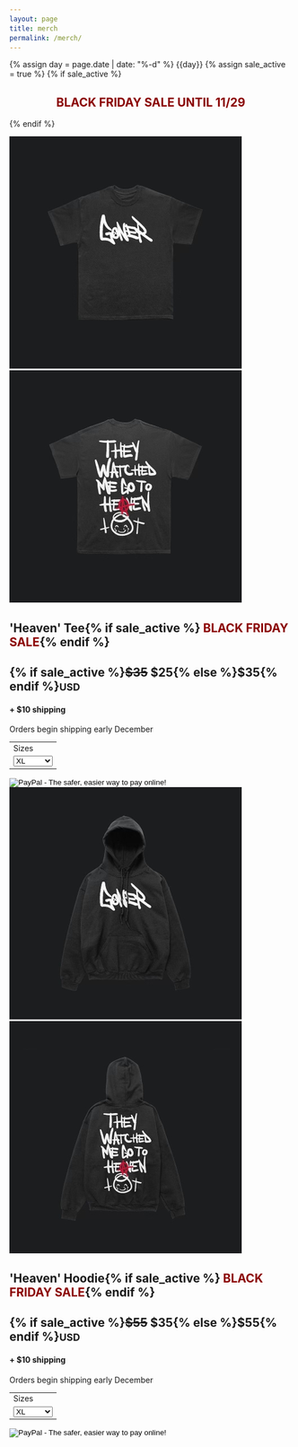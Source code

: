 ```yaml
---
layout: page
title: merch
permalink: /merch/
---
```

<!-- TODO: Stop sale after set date -->
{% assign day = page.date | date: "%-d"  %}
{{day}}
{% assign sale_active = true %}
{% if sale_active %}<h2 style="color:darkred; text-align: center; font-weight: bold;">BLACK FRIDAY SALE UNTIL 11/29</h2>{% endif %}

<div class="flex w100">
  <img class="col-md-6 fix-height" src="/img/merch1-1.jpg">
  <img class="col-md-6 fix-height" src="/img/merch1-2.jpg">
</div>

<div id="container-product1" class="bg-white p20">
  <h2>'Heaven' Tee{% if sale_active %} <span style="color: darkred;">BLACK FRIDAY SALE</span>{% endif %}</h2>
  <h2 class="mb0">{% if sale_active %}<span style="text-decoration: line-through;">$35</span> $25{% else %}$35{% endif %}<small>USD</small></h2>
  <h4>+ $10 shipping</h4>
  <p>Orders begin shipping early December</p>
  <form target="paypal" action="https://www.paypal.com/cgi-bin/webscr" method="post">
    <input type="hidden" name="cmd" value="_s-xclick">
    <input type="hidden" name="hosted_button_id" value="R53UC2CPD99D2">
    <table>
    <tr><td><input type="hidden" name="on0" value="Sizes">Sizes</td></tr><tr><td><select name="os0">
      <option value="XL">XL </option>
      <option value="Large">Large </option>
      <option value="Medium">Medium </option>
      <option value="Small">Small </option>
    </select> </td></tr>
    </table>
    <input type="image" src="https://www.paypalobjects.com/en_US/i/btn/btn_cart_LG.gif" border="0" name="submit" alt="PayPal - The safer, easier way to pay online!">
    <img alt="" border="0" src="https://www.paypalobjects.com/en_US/i/scr/pixel.gif" width="1" height="1">
  </form>
</div>

<div class="flex w100">
  <img class="col-md-6 fix-height" src="/img/merch2-1.jpg">
  <img class="col-md-6 fix-height" src="/img/merch2-2.jpg">
</div>

<div id="container-product2" class="bg-white p20">
  <h2>'Heaven' Hoodie{% if sale_active %} <span style="color: darkred;">BLACK FRIDAY SALE</span>{% endif %}</h2>
  <h2 class="mb0">{% if sale_active %}<span style="text-decoration: line-through;">$55</span> $35{% else %}$55{% endif %}<small>USD</small></h2>
  <h4>+ $10 shipping</h4>
  <p>Orders begin shipping early December</p>
  <form target="paypal" action="https://www.paypal.com/cgi-bin/webscr" method="post">
    <input type="hidden" name="cmd" value="_s-xclick">
    <input type="hidden" name="hosted_button_id" value="RUY2FXJRBGCVU">
    <table>
    <tr><td><input type="hidden" name="on0" value="Sizes">Sizes</td></tr><tr><td><select name="os0">
      <option value="XL">XL </option>
      <option value="Large">Large </option>
      <option value="Medium">Medium </option>
      <option value="Small">Small </option>
    </select> </td></tr>
    </table>
    <input type="image" src="https://www.paypalobjects.com/en_US/i/btn/btn_cart_LG.gif" border="0" name="submit" alt="PayPal - The safer, easier way to pay online!">
    <img alt="" border="0" src="https://www.paypalobjects.com/en_US/i/scr/pixel.gif" width="1" height="1">
  </form>
</div>